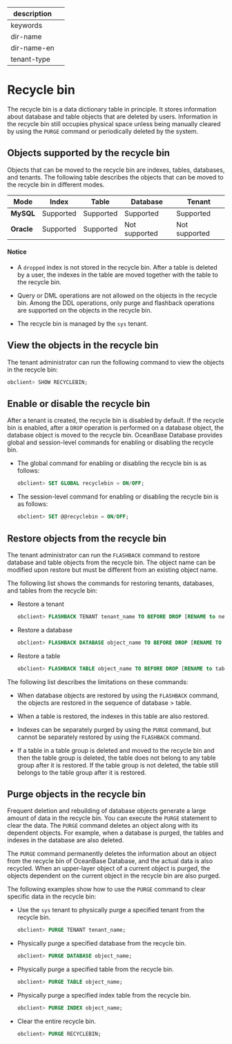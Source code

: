 |description||
|---|---|
|keywords||
|dir-name||
|dir-name-en||
|tenant-type||

# Recycle bin

The recycle bin is a data dictionary table in principle. It stores information about database and table objects that are deleted by users. Information in the recycle bin still occupies physical space unless being manually cleared by using the `PURGE` command or periodically deleted by the system.

## Objects supported by the recycle bin

Objects that can be moved to the recycle bin are indexes, tables, databases, and tenants. The following table describes the objects that can be moved to the recycle bin in different modes.

| Mode | Index | Table | Database | Tenant |
|------------|---------------|--------------|-------------------|----------------|
| **MySQL** | Supported | Supported | Supported | Supported |
| **Oracle** | Supported | Supported | Not supported | Not supported |

<main id="notice" type='notice'>
    <h4>Notice</h4>
    <ul>
    <li>
    <p>A <code>dropped</code> index is not stored in the recycle bin. After a table is deleted by a user, the indexes in the table are moved together with the table to the recycle bin. </p>
    </li>
    <li>
    <p>Query or DML operations are not allowed on the objects in the recycle bin. Among the DDL operations, only purge and flashback operations are supported on the objects in the recycle bin. </p>
    </li>
    <li>
    <p>The recycle bin is managed by the <code>sys</code> tenant. </p>
    </li>
    </ul>
  </main>

## View the objects in the recycle bin

The tenant administrator can run the following command to view the objects in the recycle bin:

```sql
obclient> SHOW RECYCLEBIN;
```

## Enable or disable the recycle bin

After a tenant is created, the recycle bin is disabled by default. If the recycle bin is enabled, after a `DROP` operation is performed on a database object, the database object is moved to the recycle bin. OceanBase Database provides global and session-level commands for enabling or disabling the recycle bin.

* The global command for enabling or disabling the recycle bin is as follows:

   ```sql
   obclient> SET GLOBAL recyclebin = ON/OFF;
   ```

* The session-level command for enabling or disabling the recycle bin is as follows:

   ```sql
   obclient> SET @@recyclebin = ON/OFF;
   ```

## Restore objects from the recycle bin

The tenant administrator can run the `FLASHBACK` command to restore database and table objects from the recycle bin. The object name can be modified upon restore but must be different from an existing object name.

The following list shows the commands for restoring tenants, databases, and tables from the recycle bin:

* Restore a tenant

   ```sql
   obclient> FLASHBACK TENANT tenant_name TO BEFORE DROP [RENAME to new_tenant_name];
   ```

* Restore a database

   ```sql
   obclient> FLASHBACK DATABASE object_name TO BEFORE DROP [RENAME TO database_name];
   ```

* Restore a table

   ```sql
   obclient> FLASHBACK TABLE object_name TO BEFORE DROP [RENAME to table_name];
   ```

The following list describes the limitations on these commands:

* When database objects are restored by using the `FLASHBACK` command, the objects are restored in the sequence of database \> table.

* When a table is restored, the indexes in this table are also restored.

* Indexes can be separately purged by using the `PURGE` command, but cannot be separately restored by using the `FLASHBACK` command.

* If a table in a table group is deleted and moved to the recycle bin and then the table group is deleted, the table does not belong to any table group after it is restored. If the table group is not deleted, the table still belongs to the table group after it is restored.

## Purge objects in the recycle bin

Frequent deletion and rebuilding of database objects generate a large amount of data in the recycle bin. You can execute the `PURGE` statement to clear the data. The `PURGE` command deletes an object along with its dependent objects. For example, when a database is purged, the tables and indexes in the database are also deleted.

The `PURGE` command permanently deletes the information about an object from the recycle bin of OceanBase Database, and the actual data is also recycled. When an upper-layer object of a current object is purged, the objects dependent on the current object in the recycle bin are also purged.

The following examples show how to use the `PURGE` command to clear specific data in the recycle bin:

* Use the `sys` tenant to physically purge a specified tenant from the recycle bin.

   ```sql
   obclient> PURGE TENANT tenant_name;
   ```

* Physically purge a specified database from the recycle bin.

   ```sql
   obclient> PURGE DATABASE object_name;
   ```

* Physically purge a specified table from the recycle bin.

   ```sql
   obclient> PURGE TABLE object_name;
   ```

* Physically purge a specified index table from the recycle bin.

   ```sql
   obclient> PURGE INDEX object_name;
   ```

* Clear the entire recycle bin.

   ```sql
   obclient> PURGE RECYCLEBIN;
   ```
